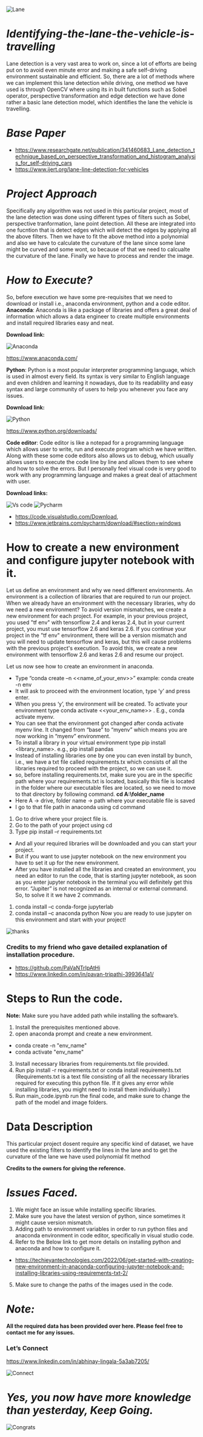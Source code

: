 ![Lane](https://64.media.tumblr.com/8d0acd9d28dee73d59e981d420f7757c/b7a8b678c74aea84-3e/s540x810/f938c2d19e261e66adf4ab7207f2715b62eff733.gif)

# _**Identifying-the-lane-the-vehicle-is-travelling**_
Lane detection is a very vast area to work on, since a lot of efforts are being put on to avoid even minute error and making a safe self-driving environment sustainable and efficient. So, there are a lot of methods where we can implement this lane detection while driving, one method we have used is through OpenCV where using its in built functions such as Sobel operator, perspective transformation and edge detection we have done rather a basic lane detection model, which identifies the lane the vehicle is travelling.

# _**Base Paper**_
+ https://www.researchgate.net/publication/341460683_Lane_detection_technique_based_on_perspective_transformation_and_histogram_analysis_for_self-driving_cars
+ https://www.ijert.org/lane-line-detection-for-vehicles

# _**Project Approach**_
Specifically any algorithm was not used in this particular project, most of the lane detection was done using different types of filters such as Sobel, perspective tranformation, lane point detection. All these are integrated into one fucntion that is detect edges which will detect the edges by applying all the above filters. Then we have to fit the above method into a polynomial and also we have to calculate the curvature of the lane since some lane might be curved and some wont, so because of that we need to calcualte the curvature of the lane. Finally we have to process and render the image.

# _How to Execute?_
So, before execution we have some pre-requisites that we need to download or install i.e., anaconda environment, python and a code editor.
**Anaconda**: Anaconda is like a package of libraries and offers a great deal of information which allows a data engineer to create multiple environments and install required libraries easy and neat.

**Download link:**

![Anaconda](https://66.media.tumblr.com/5570e67a91bb118e3614194e23099079/tumblr_om107lgwrt1vbcnq8o1_500.gifv)

https://www.anaconda.com/

**Python**: Python is a most popular interpreter programming language, which is used in almost every field. Its syntax is very similar to English language and even children and learning it nowadays, due to its readability and easy syntax and large community of users to help you whenever you face any issues.

**Download link:**

![Python](https://i.pinimg.com/originals/24/97/b4/2497b48e8f9778fb8463c525e14794f9.gif)

https://www.python.org/downloads/

**Code editor**: Code editor is like a notepad for a programming language which allows user to write, run and execute program which we have written. Along with these some code editors also allows us to debug, which usually allows users to execute the code line by line and allows them to see where and how to solve the errors. But I personally feel visual code is very good to work with any programming language and makes a great deal of attachment with user.

**Download links:**

![Vs code](https://www.thisprogrammingthing.com/assets/headers/vscode@400.png) ![Pycharm](https://www.esoftner.com/wp-content/uploads/2019/12/PyCharm-Logo.png)

+ https://code.visualstudio.com/Download, 
+ https://www.jetbrains.com/pycharm/download/#section=windows

# How to create a new environment and configure jupyter notebook with it.
Let us define an environment and why we need different environments. An environment is a collection of libraries that are required to run our project. When we already have an environment with the necessary libraries, why do we need a new environment?
To avoid version mismatches, we create a new environment for each project. For example, in your previous project, you used "tf env" with tensorflow 2.4 and keras 2.4, but in your current project, you must use tensorflow 2.6 and keras 2.6. If you continue your project in the "tf env" environment, there will be a version mismatch and you will need to update tensorflow and keras, but this will cause problems with the previous project's execution. To avoid this, we create a new environment with tensorflow 2.6 and keras 2.6 and resume our project.

Let us now see how to create an environment in anaconda.
+ Type “conda create –n <<name_of_your_env>>”
example: conda create -n env
+ It will ask to proceed with the environment location, type ‘y’ and press enter.
+ When you press ‘y’, the environment will be created. To activate your environment type conda activate <<your_env_name>> . E.g., conda activate myenv.
+ You can see that the environment got changed after conda activate myenv line. It changed from “base” to “myenv” which means you are now working in “myenv” environment.
+ To install a library in your virtual environment type pip install <library_name>.
e.g., pip install pandas
+ Instead of installing libraries one by one you can even install by bunch, i.e., we have a txt file called requirements.tx which consists of all the libraries required to proceed with the project, so we can use it.
+ so, before installing requirements.txt, make sure you are in the specific path where your requirements.txt is located, basically this file is located in the folder where our executable files are located, so we need to move to that directory by following command.
**cd A:\folder_name**
+ Here A -> drive, folder name -> path where your executable file is saved
+ I go to that file path in anaconda using cd command 
1.	Go to drive where your project file is.
2.	Go to the path of your project using cd <path>
3.	Type pip install –r requirements.txt 
+ And all your required libraries will be downloaded and you can start your project.
+ But if you want to use jupyter notebook on the new environment you have to set it up for the new environment.
+ After you have installed all the libraries and created an environment, you need an editor to run the code, that is starting jupyter notebook, as soon as you enter jupyter notebook in the terminal you will definitely get this error. “Jupiter” is not recognized as an internal or external command.
So, to solve it it we have 2 commands.
1.	conda install –c conda-forge jupyterlab
2.	conda install –c anaconda python
Now you are ready to use jupyter on this environment and start with your project!

![thanks](https://media1.tenor.com/images/4d0f77f33c02ac812f0ba7827e3b7f44/tenor.gif?itemid=14352319)
  
### **Credits to my friend who gave detailed explanation of installation procedure.**
+ https://github.com/PaVaNTrIpAtHi
+ https://www.linkedin.com/in/pavan-tripathi-3993641a1/

# Steps to Run the code.
**Note:** Make sure you have added path while installing the software’s.
1. Install the prerequisites mentioned above.
2. open anaconda prompt and create a new environment.
  - conda create -n "env_name"
  - conda activate "env_name"
3. Install necessary libraries from requirements.txt file provided.
4. Run pip install -r requirements.txt or conda install requirements.txt (Requirements.txt is a text file consisting of all the necessary libraries required for executing this python file. If it gives any error while installing libraries, you might need to install them individually.)
5. Run main_code.ipynb run the final code, and make sure to change the path of the model and image folders.

# Data Description
This particular project dosent require any specific kind of dataset, we have used the existing filters to identify the lines in the lane and to get the curvature of the lane we have used polynomial fit method

 **Credits to the owners for giving the reference.**

# _Issues Faced._
1. We might face an issue while installing specific libraries.
2. Make sure you have the latest version of python, since sometimes it might cause version mismatch.
3. Adding path to environment variables in order to run python files and anaconda environment in code editor, specifically in visual studio code.
4. Refer to the Below link to get more details on installing python and anaconda and how to configure it.
+ https://techieyantechnologies.com/2022/06/get-started-with-creating-new-environment-in-anaconda-configuring-jupyter-notebook-and-installing-libraries-using-requirements-txt-2/
5. Make sure to change the paths of the images used in the code.

# _Note:_
**All the required data has been provided over here. Please feel free to contact me for any issues.**

### **Let’s Connect**
https://www.linkedin.com/in/abhinay-lingala-5a3ab7205/

![Connect](https://i.pinimg.com/originals/25/d7/27/25d7274b313939ee82ac5fd323298147.gif)

# _**Yes, you now have more knowledge than yesterday, Keep Going.**_
![Congrats](https://media1.tenor.com/images/c4998642cbd6eeb3e71d591d6e6abb8f/tenor.gif?itemid=15717977)
